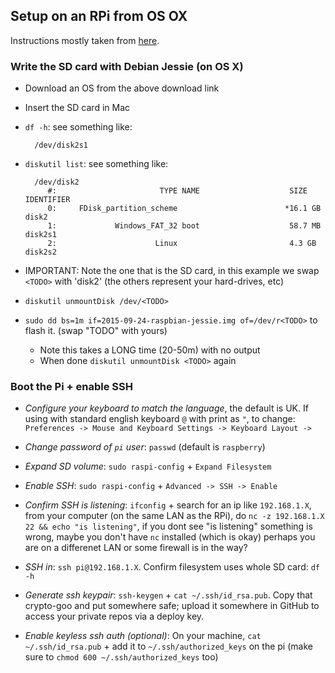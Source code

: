 Setup on an RPi from OS OX
---

Instructions mostly taken from [here](https://www.raspberrypi.org/documentation/installation/installing-images/mac.md).

### Write the SD card with Debian Jessie (on OS X)

- Download an OS from the above download link
- Insert the SD card in Mac
- `df -h`: see something like:

        /dev/disk2s1

- `diskutil list`: see something like:

        /dev/disk2
           #:                       TYPE NAME                    SIZE       IDENTIFIER
           0:     FDisk_partition_scheme                        *16.1 GB    disk2
           1:             Windows_FAT_32 boot                    58.7 MB    disk2s1
           2:                      Linux                         4.3 GB     disk2s2

- IMPORTANT: Note the one that is the SD card, in this example we swap `<TODO>` with 'disk2' (the others represent your hard-drives, etc)
- `diskutil unmountDisk /dev/<TODO>`
- `sudo dd bs=1m if=2015-09-24-raspbian-jessie.img of=/dev/r<TODO>` to flash it. (swap "TODO" with yours)
  - Note this takes a LONG time (20-50m) with no output
  - When done `diskutil unmountDisk <TODO>` again

### Boot the Pi + enable SSH

- *Configure your keyboard to match the language*, the default is UK. If using with standard english keyboard `@` with print as `"`, to change: `Preferences -> Mouse and Keyboard Settings -> Keyboard Layout -> `

- *Change password of `pi` user*: `passwd` (default is `raspberry`)

- *Expand SD volume*: `sudo raspi-config` + `Expand Filesystem`
- *Enable SSH*: `sudo raspi-config` + `Advanced -> SSH -> Enable`
- *Confirm SSH is listening*: `ifconfig` + search for an ip like `192.168.1.X`, from your computer (on the same LAN as the RPi), do `nc -z 192.168.1.X 22 && echo "is listening"`, if you dont see "is listening" something is wrong, maybe you don't have `nc` installed (which is okay) perhaps you are on a differenet LAN or some firewall is in the way?
- *SSH in*: `ssh pi@192.168.1.X`. Confirm filesystem uses whole SD card: `df -h`
- *Generate ssh keypair*: `ssh-keygen` + `cat ~/.ssh/id_rsa.pub`. Copy that crypto-goo and put somewhere safe; upload it somewhere in GitHub to access your private repos via a deploy key.
- *Enable keyless ssh auth (optional)*: On your machine, `cat ~/.ssh/id_rsa.pub` + add it to `~/.ssh/authorized_keys` on the pi (make sure to `chmod 600 ~/.ssh/authorized_keys` too)
